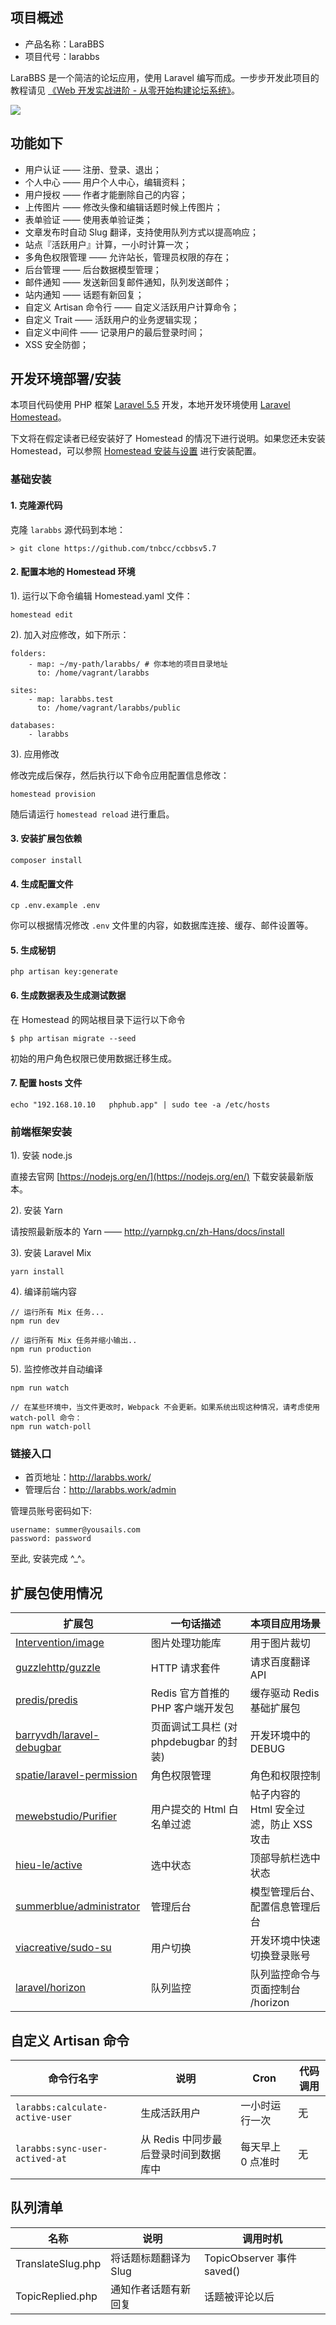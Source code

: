 
## 项目概述

* 产品名称：LaraBBS
* 项目代号：larabbs

LaraBBS 是一个简洁的论坛应用，使用 Laravel 编写而成。一步步开发此项目的教程请见 [《Web 开发实战进阶  - 从零开始构建论坛系统》](https://laravel-china.org/topics/6592)。

![](https://dn-phphub.qbox.me/uploads/images/201711/01/1/xcr6ijTArV.png)

## 功能如下

- 用户认证 —— 注册、登录、退出；
- 个人中心 —— 用户个人中心，编辑资料；
- 用户授权 —— 作者才能删除自己的内容；
- 上传图片 —— 修改头像和编辑话题时候上传图片；
- 表单验证 —— 使用表单验证类；
- 文章发布时自动 Slug 翻译，支持使用队列方式以提高响应；
- 站点『活跃用户』计算，一小时计算一次；
- 多角色权限管理 —— 允许站长，管理员权限的存在；
- 后台管理 —— 后台数据模型管理；
- 邮件通知 —— 发送新回复邮件通知，队列发送邮件；
- 站内通知 —— 话题有新回复；
- 自定义 Artisan 命令行 —— 自定义活跃用户计算命令；
- 自定义 Trait —— 活跃用户的业务逻辑实现；
- 自定义中间件 —— 记录用户的最后登录时间；
- XSS 安全防御；

## 开发环境部署/安装

本项目代码使用 PHP 框架 [Laravel 5.5](https://d.laravel-china.org/docs/5.5/) 开发，本地开发环境使用 [Laravel Homestead](https://d.laravel-china.org/docs/5.5/homestead)。

下文将在假定读者已经安装好了 Homestead 的情况下进行说明。如果您还未安装 Homestead，可以参照 [Homestead 安装与设置](https://laravel-china.org/docs/5.5/homestead#installation-and-setup) 进行安装配置。

### 基础安装

#### 1. 克隆源代码

克隆 `larabbs` 源代码到本地：

    > git clone https://github.com/tnbcc/ccbbsv5.7

#### 2. 配置本地的 Homestead 环境

1). 运行以下命令编辑 Homestead.yaml 文件：

```shell
homestead edit
```

2). 加入对应修改，如下所示：

```
folders:
    - map: ~/my-path/larabbs/ # 你本地的项目目录地址
      to: /home/vagrant/larabbs

sites:
    - map: larabbs.test
      to: /home/vagrant/larabbs/public

databases:
    - larabbs
```

3). 应用修改

修改完成后保存，然后执行以下命令应用配置信息修改：

```shell
homestead provision
```

随后请运行 `homestead reload` 进行重启。

#### 3. 安装扩展包依赖

    composer install

#### 4. 生成配置文件

```
cp .env.example .env
```

你可以根据情况修改 `.env` 文件里的内容，如数据库连接、缓存、邮件设置等。


#### 5. 生成秘钥

```shell
php artisan key:generate
```

#### 6. 生成数据表及生成测试数据

在 Homestead 的网站根目录下运行以下命令

```shell
$ php artisan migrate --seed
```

初始的用户角色权限已使用数据迁移生成。


#### 7. 配置 hosts 文件

    echo "192.168.10.10   phphub.app" | sudo tee -a /etc/hosts

### 前端框架安装

1). 安装 node.js

直接去官网 [https://nodejs.org/en/](https://nodejs.org/en/) 下载安装最新版本。

2). 安装 Yarn

请按照最新版本的 Yarn —— http://yarnpkg.cn/zh-Hans/docs/install

3). 安装 Laravel Mix

```shell
yarn install
```

4). 编译前端内容

```shell
// 运行所有 Mix 任务...
npm run dev

// 运行所有 Mix 任务并缩小输出..
npm run production
```

5). 监控修改并自动编译

```shell
npm run watch

// 在某些环境中，当文件更改时，Webpack 不会更新。如果系统出现这种情况，请考虑使用 watch-poll 命令：
npm run watch-poll
```

### 链接入口

* 首页地址：http://larabbs.work/
* 管理后台：http://larabbs.work/admin

管理员账号密码如下:

```
username: summer@yousails.com
password: password
```

至此, 安装完成 ^_^。

## 扩展包使用情况

| 扩展包 | 一句话描述 | 本项目应用场景 |
| --- | --- | --- |
| [Intervention/image](https://github.com/Intervention/image) | 图片处理功能库 | 用于图片裁切 |
| [guzzlehttp/guzzle](https://github.com/guzzle/guzzle) | HTTP 请求套件 | 请求百度翻译 API  |
| [predis/predis](https://github.com/nrk/predis.git) | Redis 官方首推的 PHP 客户端开发包 | 缓存驱动 Redis 基础扩展包 |
| [barryvdh/laravel-debugbar](https://github.com/barryvdh/laravel-debugbar) | 页面调试工具栏 (对 phpdebugbar 的封装) | 开发环境中的 DEBUG |
| [spatie/laravel-permission](https://github.com/spatie/laravel-permission) | 角色权限管理 | 角色和权限控制 |
| [mewebstudio/Purifier](https://github.com/mewebstudio/Purifier) | 用户提交的 Html 白名单过滤 | 帖子内容的 Html 安全过滤，防止 XSS 攻击 |
| [hieu-le/active](https://github.com/letrunghieu/active) | 选中状态 | 顶部导航栏选中状态 |
| [summerblue/administrator](https://github.com/summerblue/administrator) | 管理后台 | 模型管理后台、配置信息管理后台 |
| [viacreative/sudo-su](https://github.com/viacreative/sudo-su) | 用户切换 | 开发环境中快速切换登录账号 |
| [laravel/horizon](https://github.com/laravel/horizon) | 队列监控 | 队列监控命令与页面控制台 /horizon |


## 自定义 Artisan 命令

| 命令行名字 | 说明 | Cron | 代码调用 |
| --- | --- | --- | --- |
| `larabbs:calculate-active-user` |  生成活跃用户 | 一小时运行一次 | 无 |
| `larabbs:sync-user-actived-at` | 从 Redis 中同步最后登录时间到数据库中 | 每天早上 0 点准时 | 无 |

## 队列清单

| 名称 | 说明 | 调用时机 |
| --- | --- | --- |
| TranslateSlug.php | 将话题标题翻译为 Slug | TopicObserver 事件 saved() |
| TopicReplied.php | 通知作者话题有新回复 | 话题被评论以后 |

